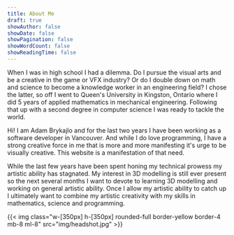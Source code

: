 ```yaml
---
title: About Me
draft: true
showAuthor: false
showDate: false
showPagination: false
showWordCount: false
showReadingTime: false
---
```


<div class="flex">
  <div class="flex flex-col gap-y-4">
    <p>
      When I was in high school I had a dilemma. Do I pursue the visual arts and be a creative in
      the game or VFX industry? Or do I double down on math and science to become a knowledge worker
      in an engineering field? I chose the latter, so off I went to Queen's University in Kingston,
      Ontario where I did 5 years of applied mathematics in mechanical engineering. Following that
      up with a second degree in computer science I was ready to tackle the world.
    </p>
    <p>
      Hi! I am Adam Brykajlo and for the last two years I have been working as a software developer
      in Vancouver. And while I do love programming, I have a strong creative force in me that is
      more and more manifesting it's urge to be visually creative. This website is a manifestation
      of that need.
    </p>
    <p>
      While the last few years have been spent honing my technical prowess my artistic ability has
      stagnated. My interest in 3D modelling is still ever present so the next several months I want
      to devote to learning 3D modelling and working on general artistic ability. Once I allow my
      artistic ability to catch up I ultimately want to combine my artistic creativity with my
      skills in mathematics, science and programming.
    </p>
  </div>
  {{< img class="w-[350px] h-[350px] rounded-full border-yellow border-4 mb-8 ml-8" src="img/headshot.jpg" >}}
</div>
